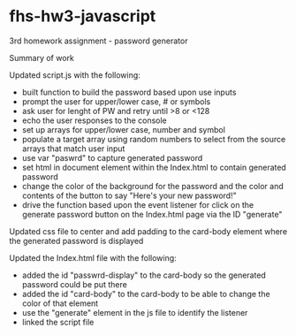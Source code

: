 # fhs-hw3-javascript
3rd homework assignment - password generator


Summary of work

Updated script.js with the following:

* built function to build the password based upon use inputs
* prompt the user for upper/lower case, # or symbols
* ask user for lenght of PW and retry until >8 or <128 
* echo the user responses to the console
* set up arrays for upper/lower case, number and symbol
* populate a target array using random numbers to select from the source arrays that match user input
* use var "paswrd" to capture generated password 
* set html in document element within the Index.html to contain generated password
* change the color of the background for the password and the color and contents of the button to say "Here's your new password!" 
* drive the function based upon the event listener for click on the generate password button on the Index.html page via the ID "generate" 

Updated css file to center and add padding to the card-body element where the generated password is displayed 

Updated the Index.html file with the following:

* added the id "passwrd-display" to the card-body so the generated password could be put there
* added the id "card-body" to the card-body to be able to change the color of that element
* use the "generate" element in the js file to identify the listener
* linked the script file
   
